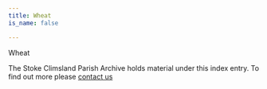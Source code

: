 ```yaml
---
title: Wheat
is_name: false

---
```


Wheat


The Stoke Climsland Parish Archive holds material under this index entry. To find out more please [contact us](/contact/)
